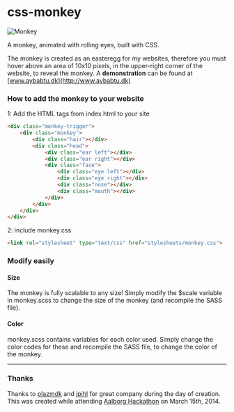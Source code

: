 css-monkey
==========

![Monkey](http://www.10134.dk/images/monkey.png "Monkey")

A monkey, animated with rolling eyes, built with CSS.

The monkey is created as an easteregg for my websites, therefore you must hover above an area of 10x10 pixels, in the upper-right corner of the website, to reveal the monkey. A __demonstration__ can be found at [www.aybabtu.dk](http://www.aybabtu.dk)

### How to add the monkey to your website

1: Add the HTML tags from index.html to your site

```html
<div class="monkey-trigger">
	<div class="monkey">
		<div class="hair"></div>
		<div class="head">
			<div class="ear left"></div>
			<div class="ear right"></div>
			<div class="face">
				<div class="eye left"></div>
				<div class="eye right"></div>
				<div class="nose"></div>
				<div class="mouth"></div>
			</div>
		</div>
	</div>
</div>
```

2: include monkey.css

```html
<link rel="stylesheet" type="text/css" href="stylesheets/monkey.css">
```

### Modify easily
#### Size
The monkey is fully scalable to any size! Simply modify the $scale variable in monkey.scss to change the size of the monkey (and recompile the SASS file).

#### Color
monkey.scss contains variables for each color used. Simply change the color codes for these and recompile the SASS file, to change the color of the monkey.

---
### Thanks
Thanks to [plazmdk](http://plazm.dk/) and [jpihl](https://github.com/jpihl) for great company during the day of creation. This was created while attending [Aalborg Hackathon](https://www.linkedin.com/groups/Aalborg-Hackathon-7453429/about) on March 15th, 2014.
